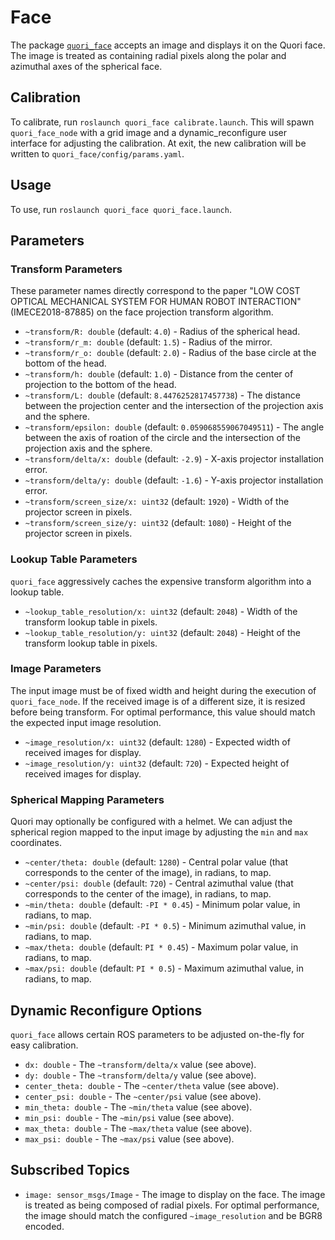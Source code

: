 # Face

The package [`quori_face`](https://github.com/Quori-Robot/quori_ros/tree/master/src/quori_face)
accepts an image and displays it on the Quori face. The image is treated as containing radial pixels along the polar and azimuthal axes of the spherical face.

## Calibration

To calibrate, run `roslaunch quori_face calibrate.launch`. This will spawn `quori_face_node` with a grid image and a dynamic_reconfigure user interface for adjusting the calibration. At exit, the new calibration will be written to `quori_face/config/params.yaml`.

## Usage

To use, run `roslaunch quori_face quori_face.launch`.

## Parameters

### Transform Parameters

These parameter names directly correspond to the paper "LOW COST OPTICAL MECHANICAL SYSTEM FOR HUMAN ROBOT INTERACTION" (IMECE2018-87885) on the face projection transform algorithm.

- `~transform/R: double` (default: `4.0`) - Radius of the spherical head.
- `~transform/r_m: double` (default: `1.5`) - Radius of the mirror.
- `~transform/r_o: double` (default: `2.0`) - Radius of the base circle at the bottom of the head.
- `~transform/h: double` (default: `1.0`) - Distance from the center of projection to the bottom of the head.
- `~transform/L: double` (default: `8.4476252817457738`) - The distance between the projection center and the intersection of the projection axis and the sphere.
- `~transform/epsilon: double` (default: `0.059068559067049511`) - The angle between the axis of roation of the circle and the intersection of the projection axis and the sphere.
- `~transform/delta/x: double` (default: `-2.9`) - X-axis projector installation error.
- `~transform/delta/y: double` (default: `-1.6`) - Y-axis projector installation error.
- `~transform/screen_size/x: uint32` (default: `1920`) - Width of the projector screen in pixels.
- `~transform/screen_size/y: uint32` (default: `1080`) - Height of the projector screen in pixels.

### Lookup Table Parameters

`quori_face` aggressively caches the expensive transform algorithm into a lookup table.

- `~lookup_table_resolution/x: uint32` (default: `2048`) - Width of the transform lookup table in pixels.
- `~lookup_table_resolution/y: uint32` (default: `2048`) - Height of the transform lookup table in pixels.

### Image Parameters

The input image must be of fixed width and height during the execution of `quori_face_node`. If the received image is of a different size, it is resized before being transform. For optimal performance, this value should match the expected input image resolution.

- `~image_resolution/x: uint32` (default: `1280`) - Expected width of received images for display.
- `~image_resolution/y: uint32` (default: `720`) - Expected height of received images for display.

### Spherical Mapping Parameters

Quori may optionally be configured with a helmet. We can adjust the spherical region mapped to the input image by adjusting the `min` and `max` coordinates.

- `~center/theta: double` (default: `1280`) - Central polar value (that corresponds to the center of the image), in radians, to map.
- `~center/psi: double` (default: `720`) - Central azimuthal value (that corresponds to the center of the image), in radians, to map.
- `~min/theta: double` (default: `-PI * 0.45`) - Minimum polar value, in radians, to map.
- `~min/psi: double` (default: `-PI * 0.5`) - Minimum azimuthal value, in radians, to map.
- `~max/theta: double` (default: `PI * 0.45`) - Maximum polar value, in radians, to map.
- `~max/psi: double` (default: `PI * 0.5`) - Maximum azimuthal value, in radians, to map.

## Dynamic Reconfigure Options

`quori_face` allows certain ROS parameters to be adjusted on-the-fly for easy calibration.

- `dx: double` - The `~transform/delta/x` value (see above).
- `dy: double` - The `~transform/delta/y` value (see above).
- `center_theta: double` - The `~center/theta` value (see above).
- `center_psi: double` - The `~center/psi` value (see above).
- `min_theta: double` - The `~min/theta` value (see above).
- `min_psi: double` - The `~min/psi` value (see above).
- `max_theta: double` - The `~max/theta` value (see above).
- `max_psi: double` - The `~max/psi` value (see above).

## Subscribed Topics

- `image: sensor_msgs/Image` - The image to display on the face. The image is treated as being composed of radial pixels. For optimal performance, the image should match the configured `~image_resolution` and be BGR8 encoded.


